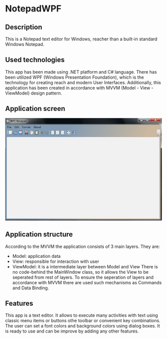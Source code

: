 # NotepadWPF

## Description 
This is a Notepad text editor for Windows, reacher than a built-in standard Windows Notepad.


## Used technologies
This app has been made using .NET platform and C# language. There has been utilized WPF (Windows Presentation Foundation), which is the technology for creating reach and modern User Interfaces.
Additionally, this application has been created in accordance with MVVM (Model - View - ViewModel) design pattern.


## Application screen
<img src="NotepadWPF/Image/Notepad_Screen_1.png" />




## Application structure
According to the MVVM the application consists of 3 main layers. 
They are:
* Model: application data
* View: responsible for interaction with user
* ViewModel: it is a intermediate layer between Model and View 
There is no code-behind the MainWindow class, so it allows the View to be seperated from rest of layers. To ensure the seperation of layers and accordance with MVVM there are used such mechanisms as Commands and Data Binding.


## Features
This app is a text editor. It allows to execute many activities with text using classic menu items or buttons othe toolbar or convenient key combinations. The user can set a font colors and background colors using dialog boxes.
It is ready to use and can be improve by adding any other features.





